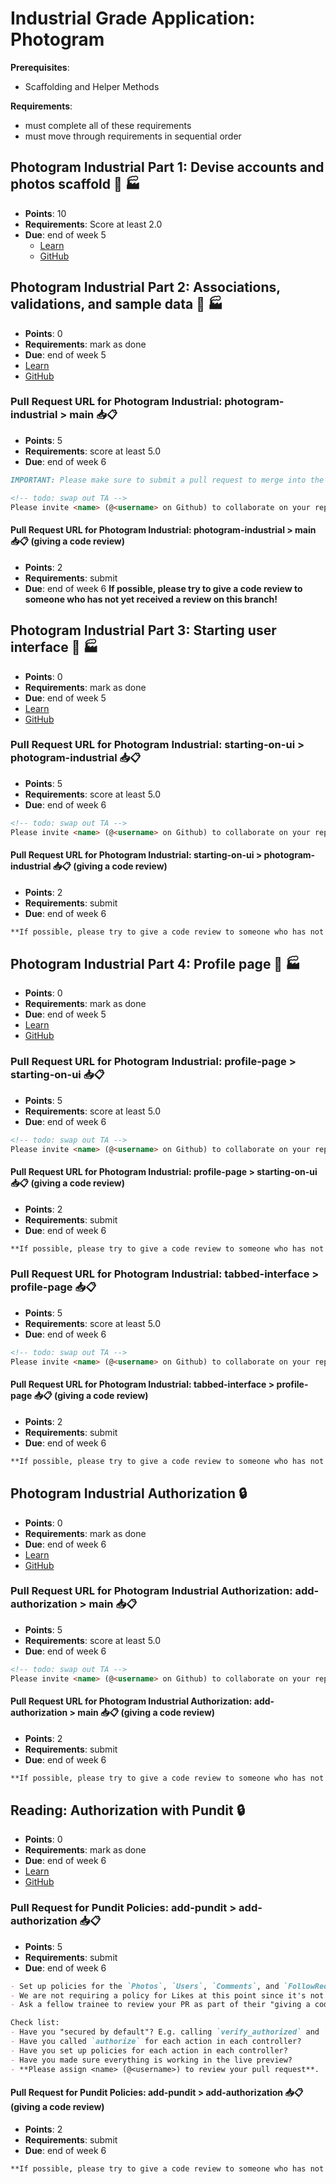 # Industrial Grade Application: Photogram
<!-- TODO: add point requirements -->
<!-- TODO: refactor so we merge into main (which is more common) -->

**Prerequisites**:
- Scaffolding and Helper Methods

**Requirements**:
- must complete all of these requirements
- must move through requirements in sequential order

<!-- TODO: overview -->

## Photogram Industrial Part 1: Devise accounts and photos scaffold 📸 🏭
- **Points**: 10
- **Requirements**: Score at least 2.0
- **Due**: end of week 5
  - [Learn](https://learn.firstdraft.com/lessons/197-photogram-industrial-part-1)
  - [GitHub](https://github.com/appdev-lessons/photogram-industrial-part-1)

## Photogram Industrial Part 2: Associations, validations, and sample data 📸 🏭
- **Points**: 0
- **Requirements**:  mark as done
- **Due**: end of week 5
- [Learn](https://learn.firstdraft.com/lessons/198-photogram-industrial-part-2)
- [GitHub](https://github.com/appdev-lessons/photogram-industrial-part-2)

### Pull Request URL for Photogram Industrial: photogram-industrial > main 📥📋
- **Points**: 5
- **Requirements**:  score at least 5.0
- **Due**: end of week 6
```md
IMPORTANT: Please make sure to submit a pull request to merge into the `main` branch of <u>your own repository</u>. We do not want to submit requests to pull into the `appdev-projects` repository! 😵‍💫

<!-- todo: swap out TA -->
Please invite <name> (@<username> on Github) to collaborate on your repository. Also, be sure to **assign @<username> to review your pull request**.
```

#### Pull Request URL for Photogram Industrial: photogram-industrial > main 📥📋 (giving a code review)
- **Points**: 2
- **Requirements**:  submit
- **Due**: end of week 6
  **If possible, please try to give a code review to someone who has not yet received a review on this branch!**

## Photogram Industrial Part 3: Starting user interface 📸 🏭
- **Points**: 0
- **Requirements**:  mark as done
- **Due**: end of week 5
- [Learn](https://learn.firstdraft.com/lessons/199-photogram-industrial-part-3)
- [GitHub](https://github.com/appdev-lessons/photogram-industrial-part-3)


### Pull Request URL for Photogram Industrial: starting-on-ui > photogram-industrial 📥📋
- **Points**: 5
- **Requirements**:  score at least 5.0
- **Due**: end of week 6
```md
<!-- todo: swap out TA -->
Please invite <name> (@<username> on Github) to collaborate on your repository. Also, be sure to **assign @<username> to review your pull request**.
```

#### Pull Request URL for Photogram Industrial: starting-on-ui > photogram-industrial 📥📋 (giving a code review)
- **Points**: 2
- **Requirements**:  submit
- **Due**: end of week 6
```md
**If possible, please try to give a code review to someone who has not yet received a review on this branch!**
```

## Photogram Industrial Part 4: Profile page 📸 🏭
- **Points**: 0
- **Requirements**:  mark as done
- **Due**: end of week 5
- [Learn](https://learn.firstdraft.com/lessons/200-photogram-industrial-part-4)
- [GitHub](https://github.com/appdev-lessons/photogram-industrial-part-4)


### Pull Request URL for Photogram Industrial: profile-page > starting-on-ui 📥📋
- **Points**: 5
- **Requirements**:  score at least 5.0
- **Due**: end of week 6
```md
<!-- todo: swap out TA -->
Please invite <name> (@<username> on Github) to collaborate on your repository. Also, be sure to **assign @<username> to review your pull request**.
```
#### Pull Request URL for Photogram Industrial: profile-page > starting-on-ui 📥📋 (giving a code review)
- **Points**: 2
- **Requirements**:  submit
- **Due**: end of week 6
```md
**If possible, please try to give a code review to someone who has not yet received a review on this branch!**
```

### Pull Request URL for Photogram Industrial: tabbed-interface > profile-page 📥📋
- **Points**: 5
- **Requirements**:  score at least 5.0
- **Due**: end of week 6
```md
<!-- todo: swap out TA -->
Please invite <name> (@<username> on Github) to collaborate on your repository. Also, be sure to **assign @<username> to review your pull request**.
```

#### Pull Request URL for Photogram Industrial: tabbed-interface > profile-page 📥📋 (giving a code review)
- **Points**: 2
- **Requirements**:  submit
- **Due**: end of week 6
```md
**If possible, please try to give a code review to someone who has not yet received a review on this branch!**
```

## Photogram Industrial Authorization 🔒
- **Points**: 0
- **Requirements**:  mark as done
- **Due**: end of week 6
- [Learn](https://learn.firstdraft.com/lessons/201-photogram-industrial-authorization)
- [GitHub](https://github.com/appdev-lessons/photogram-industrial-authorization)


### Pull Request URL for Photogram Industrial Authorization: add-authorization > main 📥📋
- **Points**: 5
- **Requirements**:  score at least 5.0
- **Due**: end of week 6
```md
<!-- todo: swap out TA -->
Please invite <name> (@<username> on Github) to collaborate on your repository. Also, be sure to **assign @<username> to review your pull request**.
```

#### Pull Request URL for Photogram Industrial Authorization: add-authorization > main 📥📋 (giving a code review)
- **Points**: 2
- **Requirements**:  submit
- **Due**: end of week 6
```md
**If possible, please try to give a code review to someone who has not yet received a review on this branch!**
```

## Reading: Authorization with Pundit 🔒
- **Points**: 0
- **Requirements**:  mark as done
- **Due**: end of week 6
- [Learn](https://learn.firstdraft.com/lessons/202-pundit-authorization)
- [GitHub](https://github.com/appdev-lessons/pundit-authorization)


### Pull Request for Pundit Policies: add-pundit > add-authorization 📥📋
- **Points**: 5
- **Requirements**:  submit
- **Due**: end of week 6
```md
- Set up policies for the `Photos`, `Users`, `Comments`, and `FollowRequests` controllers.
- We are not requiring a policy for Likes at this point since it's not fully implemented.
- Ask a fellow trainee to review your PR as part of their "giving a code review" assignment.

Check list:
- Have you "secured by default"? E.g. calling `verify_authorized` and `verify_policy_scoped` after each action in the application controller.
- Have you called `authorize` for each action in each controller?
- Have you set up policies for each action in each controller?
- Have you made sure everything is working in the live preview?
- **Please assign <name> (@<username>) to review your pull request**.
```

#### Pull Request for Pundit Policies: add-pundit > add-authorization 📥📋 (giving a code review)
- **Points**: 2
- **Requirements**:  submit
- **Due**: end of week 6
```md
**If possible, please try to give a code review to someone who has not yet received a review on this branch!**
```
